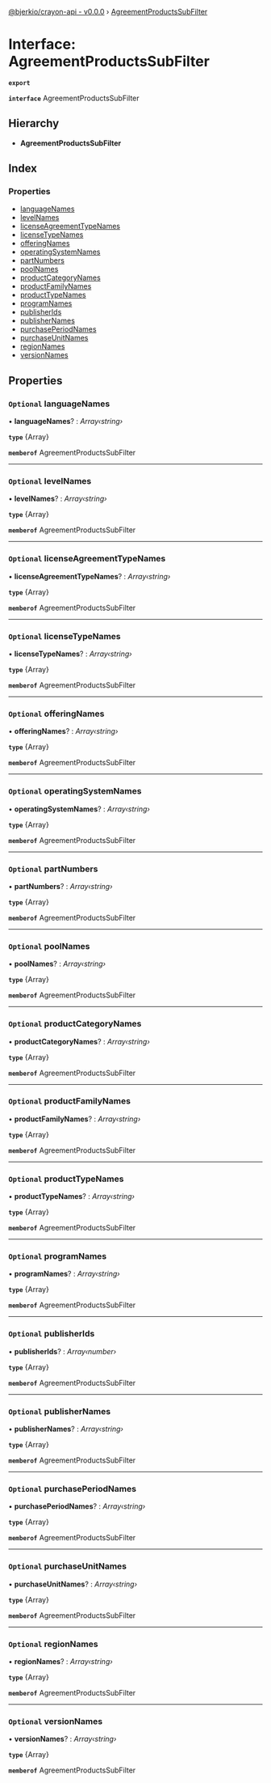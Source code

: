 [@bjerkio/crayon-api - v0.0.0](../README.md) › [AgreementProductsSubFilter](agreementproductssubfilter.md)

# Interface: AgreementProductsSubFilter

**`export`** 

**`interface`** AgreementProductsSubFilter

## Hierarchy

* **AgreementProductsSubFilter**

## Index

### Properties

* [languageNames](agreementproductssubfilter.md#optional-languagenames)
* [levelNames](agreementproductssubfilter.md#optional-levelnames)
* [licenseAgreementTypeNames](agreementproductssubfilter.md#optional-licenseagreementtypenames)
* [licenseTypeNames](agreementproductssubfilter.md#optional-licensetypenames)
* [offeringNames](agreementproductssubfilter.md#optional-offeringnames)
* [operatingSystemNames](agreementproductssubfilter.md#optional-operatingsystemnames)
* [partNumbers](agreementproductssubfilter.md#optional-partnumbers)
* [poolNames](agreementproductssubfilter.md#optional-poolnames)
* [productCategoryNames](agreementproductssubfilter.md#optional-productcategorynames)
* [productFamilyNames](agreementproductssubfilter.md#optional-productfamilynames)
* [productTypeNames](agreementproductssubfilter.md#optional-producttypenames)
* [programNames](agreementproductssubfilter.md#optional-programnames)
* [publisherIds](agreementproductssubfilter.md#optional-publisherids)
* [publisherNames](agreementproductssubfilter.md#optional-publishernames)
* [purchasePeriodNames](agreementproductssubfilter.md#optional-purchaseperiodnames)
* [purchaseUnitNames](agreementproductssubfilter.md#optional-purchaseunitnames)
* [regionNames](agreementproductssubfilter.md#optional-regionnames)
* [versionNames](agreementproductssubfilter.md#optional-versionnames)

## Properties

### `Optional` languageNames

• **languageNames**? : *Array‹string›*

**`type`** {Array<string>}

**`memberof`** AgreementProductsSubFilter

___

### `Optional` levelNames

• **levelNames**? : *Array‹string›*

**`type`** {Array<string>}

**`memberof`** AgreementProductsSubFilter

___

### `Optional` licenseAgreementTypeNames

• **licenseAgreementTypeNames**? : *Array‹string›*

**`type`** {Array<string>}

**`memberof`** AgreementProductsSubFilter

___

### `Optional` licenseTypeNames

• **licenseTypeNames**? : *Array‹string›*

**`type`** {Array<string>}

**`memberof`** AgreementProductsSubFilter

___

### `Optional` offeringNames

• **offeringNames**? : *Array‹string›*

**`type`** {Array<string>}

**`memberof`** AgreementProductsSubFilter

___

### `Optional` operatingSystemNames

• **operatingSystemNames**? : *Array‹string›*

**`type`** {Array<string>}

**`memberof`** AgreementProductsSubFilter

___

### `Optional` partNumbers

• **partNumbers**? : *Array‹string›*

**`type`** {Array<string>}

**`memberof`** AgreementProductsSubFilter

___

### `Optional` poolNames

• **poolNames**? : *Array‹string›*

**`type`** {Array<string>}

**`memberof`** AgreementProductsSubFilter

___

### `Optional` productCategoryNames

• **productCategoryNames**? : *Array‹string›*

**`type`** {Array<string>}

**`memberof`** AgreementProductsSubFilter

___

### `Optional` productFamilyNames

• **productFamilyNames**? : *Array‹string›*

**`type`** {Array<string>}

**`memberof`** AgreementProductsSubFilter

___

### `Optional` productTypeNames

• **productTypeNames**? : *Array‹string›*

**`type`** {Array<string>}

**`memberof`** AgreementProductsSubFilter

___

### `Optional` programNames

• **programNames**? : *Array‹string›*

**`type`** {Array<string>}

**`memberof`** AgreementProductsSubFilter

___

### `Optional` publisherIds

• **publisherIds**? : *Array‹number›*

**`type`** {Array<number>}

**`memberof`** AgreementProductsSubFilter

___

### `Optional` publisherNames

• **publisherNames**? : *Array‹string›*

**`type`** {Array<string>}

**`memberof`** AgreementProductsSubFilter

___

### `Optional` purchasePeriodNames

• **purchasePeriodNames**? : *Array‹string›*

**`type`** {Array<string>}

**`memberof`** AgreementProductsSubFilter

___

### `Optional` purchaseUnitNames

• **purchaseUnitNames**? : *Array‹string›*

**`type`** {Array<string>}

**`memberof`** AgreementProductsSubFilter

___

### `Optional` regionNames

• **regionNames**? : *Array‹string›*

**`type`** {Array<string>}

**`memberof`** AgreementProductsSubFilter

___

### `Optional` versionNames

• **versionNames**? : *Array‹string›*

**`type`** {Array<string>}

**`memberof`** AgreementProductsSubFilter
